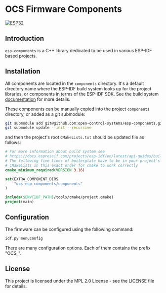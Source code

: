 # OCS Firmware Components

[![ESP32](https://github.com/open-control-systems/esp-components/actions/workflows/esp32.yml/badge.svg)](https://github.com/open-control-systems/esp-components/actions/workflows/esp32.yml)

## Introduction

`esp-components` is a C++ library dedicated to be used in various ESP-IDF based projects.

## Installation

All components are located in the `components` directory. It's a default directory name where the ESP-IDF build system looks up for the project libraries, or components in terms of the ESP-IDF SDK. See the build system [documentation](https://docs.espressif.com/projects/esp-idf/en/stable/esp32/api-guides/build-system.html#component-cmakelists-files) for more details.

These components can be manually copied into the project `components` directory, or added as a git submodule:

```bash
git submodule add git@github.com:open-control-systems/esp-components.git ocs-esp-components
git submodule update --init --recursive
```

and then the project's root `CMakeLists.txt` should be updated file as follows:

```CMake
# For more information about build system see
# https://docs.espressif.com/projects/esp-idf/en/latest/api-guides/build-system.html
# The following five lines of boilerplate have to be in your project's
# CMakeLists in this exact order for cmake to work correctly
cmake_minimum_required(VERSION 3.16)

set(EXTRA_COMPONENT_DIRS
    "ocs-esp-components/components"
)

include($ENV{IDF_PATH}/tools/cmake/project.cmake)
project(main)
```

## Configuration

The firmware can be configured using the following command:

```bash
idf.py menuconfig
```

There are many configuration options. Each of them contains the prefix "OCS_".

## License

This project is licensed under the MPL 2.0 License - see the LICENSE file for details.
